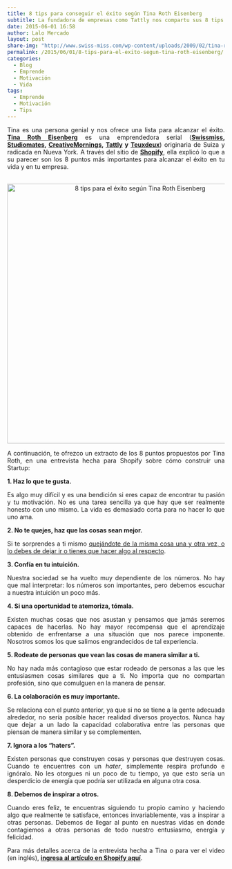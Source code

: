 ```yaml
---
title: 8 tips para conseguir el éxito según Tina Roth Eisenberg
subtitle: La fundadora de empresas como Tattly nos compartu sus 8 tips para conseguir el éxito.
date: 2015-06-01 16:58
author: Lalo Mercado
layout: post
share-img: "http://www.swiss-miss.com/wp-content/uploads/2009/02/tina-roth-eisenberg1.jpg"
permalink: /2015/06/01/8-tips-para-el-exito-segun-tina-roth-eisenberg/
categories:
  - Blog
  - Emprende
  - Motivación
  - Vida
tags:
  - Emprende
  - Motivación
  - Tips
---
```

<p style="text-align: justify;">
  Tina es una persona genial y nos ofrece una lista para alcanzar el éxito. <strong><a href="https://twitter.com/swissmiss" target="_blank">Tina Roth Eisenberg</a></strong> es una emprendedora serial (<strong><a href="http://www.swiss-miss.com/" target="_blank">Swissmiss</a>, <a href="http://studiomates.com/" target="_blank">Studiomates</a>, <a href="http://creativemornings.com/" target="_blank">CreativeMornings</a>, <a href="http://tattly.com/" target="_blank">Tattly</a> y <a href="https://teuxdeux.com/" target="_blank">Teuxdeux</a></strong>) originaria de Suiza y radicada en Nueva York. A través del sitio de <strong><a href="http://ecommerce.shopify.com/" target="_blank">Shopify</a></strong>, ella explicó lo que a su parecer son los 8 puntos más importantes para alcanzar el éxito en tu vida y en tu empresa.
</p>

<p align="center">
   <img  src="http://www.swiss-miss.com/wp-content/uploads/2009/02/tina-roth-eisenberg1.jpg" alt="8 tips para el éxito según Tina Roth Eisenberg" width="600"/>
</p>

<p style="text-align: justify;">
  A continuación, te ofrezco un extracto de los 8 puntos propuestos por Tina Roth, en una entrevista hecha para Shopify sobre cómo construir una Startup:
</p>

<p style="text-align: justify;">
  <strong>1. Haz lo que te gusta.</strong>
</p>

<p style="text-align: justify;">
  Es algo muy difícil y es una bendición si eres capaz de encontrar tu pasión y tu motivación. No es una tarea sencilla ya que hay que ser realmente honesto con uno mismo. La vida es demasiado corta para no hacer lo que uno ama.
</p>

<p style="text-align: justify;">
  <strong>2. No te quejes, haz que las cosas sean mejor.</strong>
</p>

<p style="text-align: justify;">
  Si te sorprendes a ti mismo <span style="text-decoration: underline;">quejándote de la misma cosa una y otra vez, o lo debes de dejar ir o tienes que hacer algo al respecto</span>.
</p>

<p style="text-align: justify;">
  <strong>3. Confía en tu intuición.</strong>
</p>

<p style="text-align: justify;">
  Nuestra sociedad se ha vuelto muy dependiente de los números. No hay que mal interpretar: los números son importantes, pero debemos escuchar a nuestra intuición un poco más.
</p>

<p style="text-align: justify;">
  <strong>4. Si una oportunidad te atemoriza, tómala.</strong>
</p>

<p style="text-align: justify;">
  Existen muchas cosas que nos asustan y pensamos que jamás seremos capaces de hacerlas. No hay mayor recompensa que el aprendizaje obtenido de enfrentarse a una situación que nos parece imponente. Nosotros somos los que salimos engrandecidos de tal experiencia.
</p>

<p style="text-align: justify;">
  <strong>5. Rodeate de personas que vean las cosas de manera similar a ti.</strong>
</p>

<p style="text-align: justify;">
  No hay nada más contagioso que estar rodeado de personas a las que les entusiasmen cosas similares que a ti. No importa que no compartan profesión, sino que comulguen en la manera de pensar.
</p>

<p style="text-align: justify;">
  <strong>6. La colaboración es muy importante.</strong>
</p>

<p style="text-align: justify;">
  Se relaciona con el punto anterior, ya que si no se tiene a la gente adecuada alrededor, no sería posible hacer realidad diversos proyectos. Nunca hay que dejar a un lado la capacidad colaborativa entre las personas que piensan de manera similar y se complementen.
</p>

<p style="text-align: justify;">
  <strong>7. Ignora a los “haters”.</strong>
</p>

<p style="text-align: justify;">
  Existen personas que construyen cosas y personas que destruyen cosas. Cuando te encuentres con un <em>hater</em>, simplemente respira profundo e ignóralo. No les otorgues ni un poco de tu tiempo, ya que esto sería un desperdicio de energía que podría ser utilizada en alguna otra cosa.
</p>

<p style="text-align: justify;">
  <strong>8. Debemos de inspirar a otros.</strong>
</p>

<p style="text-align: justify;">
  Cuando eres feliz, te encuentras siguiendo tu propio camino y haciendo algo que realmente te satisface, entonces invariablemente, vas a inspirar a otras personas. Debemos de llegar al punto en nuestras vidas en donde contagiemos a otras personas de todo nuestro entusiasmo, energía y felicidad.
</p>

<p style="text-align: justify;">
  Para más detalles acerca de la entrevista hecha a Tina o para ver el video (en inglés), <strong><a href="http://ecommerce.shopify.com/guides/build-a-business-2012/8-steps-to-success-part-1" target="_blank">ingresa al artículo en Shopify aquí</a></strong>.
</p>
